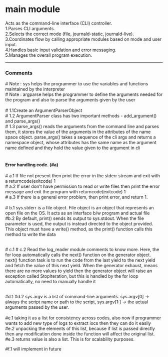  # main module<br>
 Acts as the command-line interface (CLI) controller.<br>
 1.Parses CLI arguments.<br>
 2.Selects the correct mode (file, journald-static, journald-live).<br>
 3.Coordinates flow by calling appropriate modules based on mode and user input.<br>
 4.Handles basic input validation and error messaging.<br>
 5.Manages the overall program execution.<br>

---

### Comments
\# Note : sys helps the programmer to use the variables and functions maintained by the interpreter<br>
\# Note : argparse helps the programmer to define the arguments needed for the program and also to parse the arguments given by the user<br><br>
\# 1.1Create an ArgumentParserObject<br>
\# 1.2 ArgumentParser class has two important methods - add_argument() and parse_args()<br> 
\# 1.3 parse_args() reads the arguments from the command line and parses them, 
it stores the value of the arguments in the attributes of the name space object. parse_args() takes a sequence of the cli args and returns
a namespace object, whose attributes has the same name as the argument name defined and they hold the value given to the argument in cli<br>
<br>
#### Error handling code. (#a) <br>
\# a.1 If file not present then print the error in the stderr stream and exit with a returncode(exitcode) 1 <br>
\# a.2 If user don't have permission to read or write files then print the error message and exit the program with returncode(exitcode) 1<br>
\# a.3 If there is a general error problem, then print error, and return 1.<br><br>
\# b.1 sys.stderr is a file object. File object is an object that represents an open file on the OS.
It acts as an interface b/w program and actual file<br>
\#b.2 By default, print() sends its output to sys.stdout. When the file parameter is used, the output is instead 
directed to the object provided. This object must have a write() method, as the print() function calls this method 
to write the data<br><br>

\# c.1 \# c.2 Read the log_reader module comments to know more. Here, the for loop automatically calls the next() function on the generator
object. next() function task is to run the code from the last yield to the next yield and fetch the value of this next yield. When the generator
exhaust, means there are no more values to yield then the generator object will raise an exception called StopIteration, but this is handled
by the for loop automatically, no need to manually handle it<br><br>

\#d.1 \#d.2 sys.argv is a list of command-line arguments. sys.argv[0] → always the script name or path to the script, sys.argv[1:] → the actual arguments passed by the user.<br>
<br>
\#e.1 taking it as a list for consistency across codes, also now if programmer wants to add new type of logs to extract iocs then they can do it easily<br>
\#e.2 unpacking the elements of this list, because if list is passed directly then any modification done inside the function will affect the original list.<br>
\#e.3 returns value is also a list. This is for scalability purposes.<br>

\#f.1 will implement in future<br>

